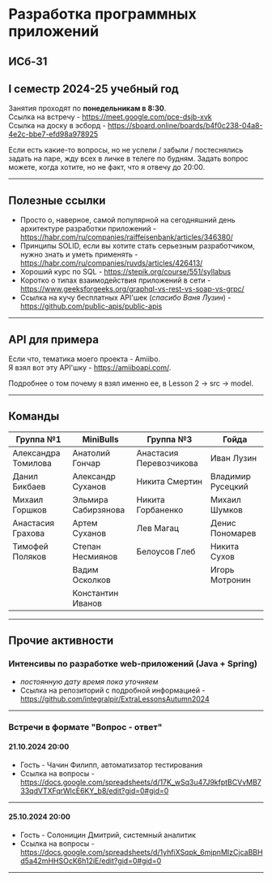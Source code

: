 # Разработка программных приложений
## ИСб-31
## I семестр 2024-25 учебный год

Занятия проходят по **понедельникам в 8:30**. \
Ссылка на встречу - https://meet.google.com/pce-dsjb-xvk \
Ссылка на доску в эсборд - https://sboard.online/boards/b4f0c238-04a8-4e2c-bbe7-efd98a978925

Если есть какие-то вопросы, но не успели / забыли / постеснялись задать на паре, жду всех в личке в телеге по будням. 
Задать вопрос можете, когда хотите, но не факт, что я отвечу до 20:00.
___
## Полезные ссылки

 - Просто о, наверное, самой популярной на сегодняшний день архитектуре разработки приложений - https://habr.com/ru/companies/raiffeisenbank/articles/346380/
 - Принципы SOLID, если вы хотите стать серьезным разработчиком, нужно знать и уметь применять - https://habr.com/ru/companies/ruvds/articles/426413/
 - Хороший курс по SQL - https://stepik.org/course/551/syllabus
 - Коротко о типах взаимодействия приложений в сети - https://www.geeksforgeeks.org/graphql-vs-rest-vs-soap-vs-grpc/
 - Ссылка на кучу бесплатных API'шек (*спасибо Ваня Лузин*) - https://github.com/public-apis/public-apis 

___
## API для примера

Если что, тематика моего проекта - Amiibo. \
Я взял вот эту API'шку - https://amiiboapi.com/. 

Подробнее о том почему я взял именно ее, в Lesson 2 -> src -> model.
___
## Команды
| Группа №1           | MiniBulls           | Группа №3               | Гойда             |
|---------------------|---------------------|-------------------------|-------------------|
| Александра Томилова | Анатолий Гончар     | Анастасия Перевозчикова | Иван Лузин        |
| Данил Бикбаев       | Александр Суханов   | Никита Смертин          | Владимир Русецкий |
| Михаил Горшков      | Эльмира Сабирзянова | Никита Горбаненко       | Михаил Шумков     |
| Анастасия Грахова   | Артем Суханов       | Лев Магац               | Денис Пономарев   |
| Тимофей Поляков     | Степан Несмиянов    | Белоусов Глеб           | Никита Сухов      |
|                     | Вадим Осколков      |                         | Игорь Мотронин    |
|                     | Константин Иванов   |

___
## Прочие активности
### Интенсивы по разработке web-приложений (Java + Spring)
- *постоянную дату время пока уточняем*
- Ссылка на репозиторий с подробной информацией - https://github.com/integralpir/ExtraLessonsAutumn2024
___
### Встречи в формате "Вопрос - ответ"
#### 21.10.2024 20:00

- Гость - Чачин Филипп, автоматизатор тестирования
- Ссылка на вопросы - https://docs.google.com/spreadsheets/d/17K_wSq3u47J9kfptBCVvMB733qdVTXFqrWlcE6KY_b8/edit?gid=0#gid=0
___
#### 25.10.2024 20:00

- Гость - Солоницин Дмитрий, системный аналитик
- Ссылка на вопросы - https://docs.google.com/spreadsheets/d/1yhfiXSqpk_6mjpnMIzCjcaBBHd5a42mHHSOcK6h12iE/edit?gid=0#gid=0
___
